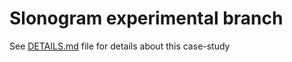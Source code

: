 # Slonogram experimental branch

See [DETAILS.md](./DETAILS.md) file for details about this case-study

